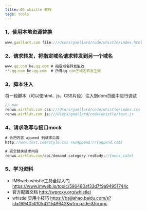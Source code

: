```yaml
---
title: 05 whistle 教程
tags: tools
---
```


### 1、使用本地资源替换
```javascript
www.gaollard.com file:///Users/gaollard/code/whistle/index.html
```

### 2、请求转发，将指定域名请求转发到另一个域名
```javascript
www.qq.com ke.qq.com # 指定域名转发生效
**.qq.com ke.qq.com  # 所有qq.com子域名转发生效
```

### 3、脚本注入
将一段脚本（可以使html、js、CSS片段）注入到dom页面中进行调试
```javascript
// mac
renwu.airtlab.com css:///Users/gaollard/code/whistle/index.css
renwu.airtlab.com js:///Users/gaollard/code/whistle/test.js
```

### 4、请求改写与接口mock
```javascript
# 会把内容 append 到请求后面
http://www.text.com/style.css resAppend://{append.css}

# 完全替换请求内容
renwu.airtlab.com/api/demand-category resBody://{mock_cate}
```

### 5、学习资料
- IMBweb whistle工具全程入门 https://www.imweb.io/topic/596480af33d7f9a94951744c
- 官方配置文档 http://wproxy.org/whistle/
- whistle 实用小技巧 https://baijiahao.baidu.com/s?id=1694050105421549643&wfr=spider&for=pc